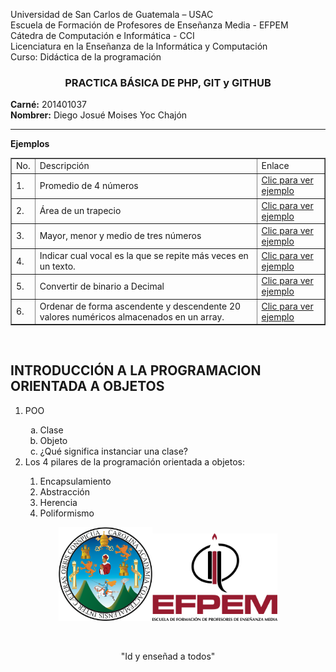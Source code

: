 Universidad de San Carlos de Guatemala – USAC<br>
Escuela de Formación de Profesores de Enseñanza Media - EFPEM<br>
Cátedra de Computación e Informática - CCI<br>
Licenciatura en la Enseñanza de la Informática y Computación<br>
Curso: Didáctica de la programación<br>

<h3 align=center>PRACTICA BÁSICA DE PHP, GIT y GITHUB</h3>
<b>Carné:</b> 201401037<br>
<b>Nombrer:</b> Diego Josué Moises Yoc Chajón<br>
<hr>

<b>Ejemplos</b><br>

<table border=1>
	<tr>
		<td>No.</td>
		<td>Descripción</td>
		<td>Enlace</td>
	</tr>
	<tr>
		<td>1.</td>
		<td>Promedio de 4 números</td>
		<td><a href="PHP/Ejemplo1.php">Clic para ver ejemplo</a></td>
	</tr>
	<tr>
		<td>2.</td>
		<td>Área de un trapecio</td>
		<td><a href="PHP/Ejemplo2.php">Clic para ver ejemplo</a></td>
	</tr>
	<tr>
		<td>3.</td>
		<td>Mayor, menor y medio de tres números</td>
		<td><a href="PHP/Ejemplo3.php">Clic para ver ejemplo</a></td>
	</tr>
	<tr>
		<td>4.</td>
		<td>Indicar cual vocal es la que se repite más veces en un texto.</td>
		<td><a href="PHP/Ejemplo4.php">Clic para ver ejemplo</a></td>
	</tr>
	<tr>
		<td>5.</td>
		<td>Convertir de binario a Decimal</td>
		<td><a href="PHP/Ejemplo5.php">Clic para ver ejemplo</a></td>
	</tr>
	<tr>
		<td>6.</td>
		<td>Ordenar de forma ascendente y descendente 20 valores numéricos almacenados en un array.</td>
		<td><a href="PHP/Ejemplo6.php">Clic para ver ejemplo</a></td>
	</tr>
</table> <br>
<p align=center><h2>INTRODUCCIÓN A LA PROGRAMACION ORIENTADA A OBJETOS</h2></p>
<ol>
	<li>POO</li>
		<ol type="a">
			<li>Clase</li>
			<li>Objeto</li>
			<li>¿Qué significa instanciar una clase?</li>
		</ol>
	<li>Los 4 pilares de la programación orientada a objetos:</li>
		<ol>
			<li>Encapsulamiento</li>
			<li>Abstracción</li>
			<li>Herencia</li>
			<li>Poliformismo</li>
		</ol>
</ol>

<p align=center><img src="img/usac.png" width="150"><img src="img/efpem.png" width="200"></p><br>
<p align=center>"Id y enseñad a todos"</p>
